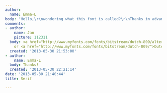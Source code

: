 ```yaml
---
author:
  name: Emma-L
body: "Hello,\r\nwondering what this font is called?\r\nThanks in advance!\r\n[img:sites/default/files/old-images/catalogg_4993.jpg]"
comments:
- author:
    name: Jan
    picture: 112311
  body: <a href="http://www.myfonts.com/fonts/bitstream/dutch-809/alternate_cuts.html">Concorde</a>
    or <a href="http://www.myfonts.com/fonts/bitstream/dutch-809/">Dutch 809</a>.
  created: '2013-05-30 21:53:00'
- author:
    name: Emma-L
  body: Thanks!
  created: '2013-05-30 22:21:14'
date: '2013-05-30 21:40:44'
title: Serif

---
```

